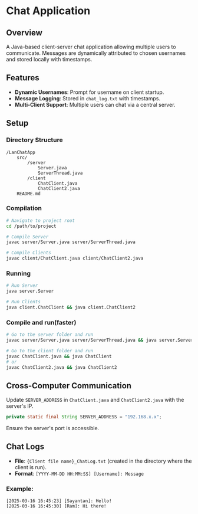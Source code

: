 # Chat Application

## Overview
A Java-based client-server chat application allowing multiple users to communicate. Messages are dynamically attributed to chosen usernames and stored locally with timestamps.

## Features
- **Dynamic Usernames**: Prompt for username on client startup.
- **Message Logging**: Stored in `chat_log.txt` with timestamps.
- **Multi-Client Support**: Multiple users can chat via a central server.

## Setup

### Directory Structure
```
/LanChatApp
    src/
        /server
            Server.java
            ServerThread.java
        /client
            ChatClient.java
            ChatClient2.java
    README.md
```

### Compilation
```bash
# Navigate to project root
cd /path/to/project

# Compile Server
javac server/Server.java server/ServerThread.java

# Compile Clients
javac client/ChatClient.java client/ChatClient2.java

```

### Running
```bash
# Run Server
java server.Server

# Run Clients
java client.ChatClient && java client.ChatClient2

```
### Compile and run(faster)
```bash
# Go to the server folder and run
javac server/Server.java server/ServerThread.java && java server.Server

# Go to the client folder and run
javac ChatClient.java && java ChatClient
# or
javac ChatClient2.java && java ChatClient2
```

## Cross-Computer Communication
Update `SERVER_ADDRESS` in `ChatClient.java` and `ChatClient2.java` with the server's IP.

```java
private static final String SERVER_ADDRESS = "192.168.x.x";
```
Ensure the server's port is accessible.

## Chat Logs
- **File**: `{Client file name}_ChatLog.txt` (created in the directory where the client is run).
- **Format**: `[YYYY-MM-DD HH:MM:SS] [Username]: Message`

### Example:
```
[2025-03-16 16:45:23] [Sayantan]: Hello!
[2025-03-16 16:45:30] [Ram]: Hi there!
```

